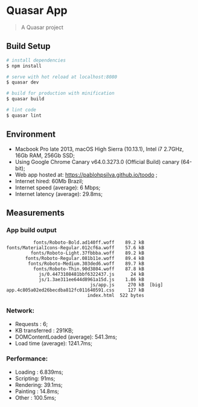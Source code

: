 # Quasar App

> A Quasar project

## Build Setup

``` bash
# install dependencies
$ npm install

# serve with hot reload at localhost:8080
$ quasar dev

# build for production with minification
$ quasar build

# lint code
$ quasar lint
```


## Environment
* Macbook Pro late 2013, macOS High Sierra (10.13.1), Intel i7 2.7GHz, 16Gb RAM, 256Gb SSD;
* Using Google Chrome Canary v64.0.3273.0 (Official Build) canary (64-bit);
* Web app hosted at: https://pablohpsilva.github.io/toodo ;
* Internet hired: 60Mb Brazil;
* Internet speed (average): 6 Mbps;
* Internet latency (average): 29.8ms;

## Measurements

### App build output
```
          fonts/Roboto-Bold.ad140ff.woff    89.2 kB
fonts/MaterialIcons-Regular.012cf6a.woff    57.6 kB
         fonts/Roboto-Light.37fbbba.woff    89.2 kB
       fonts/Roboto-Regular.081b11e.woff    89.4 kB
        fonts/Roboto-Medium.303ded6.woff    89.7 kB
          fonts/Roboto-Thin.90d3804.woff    87.8 kB
            js/0.4473108481bbf6322437.js      24 kB
            js/1.3ae311ee644d8961a15d.js    1.86 kB
                               js/app.js     270 kB  [big]
app.4c805a02ed26becdba812fc011640591.css     127 kB
                              index.html  522 bytes
```

### Network:
* Requests                  : 6;
* KB transferred            : 291KB;
* DOMContentLoaded (average): 541.3ms;
* Load time        (average): 1241.7ms;

<!--
  var measuresDOMContentLoadedMilliseconds = [493, 608, 974, 304, 347, 680, 755, 532, 405, 315]
  var measuresLoadTimeMilliseconds         = [1160, 1560, 977, 1010, 615, 2080, 2020, 1190, 1020, 785]
-->

### Performance:
* Loading  : 6.839ms;
* Scripting: 91ms;
* Rendering: 39.1ms;
* Painting : 14.8ms;
* Other    : 100.5ms;

<!-- var measuresLoadingMilliseconds   = [6.7, 7, 7.5, 6.6, 6.4]  -->
<!-- var measuresScriptingMilliseconds = [90.7, 87.4, 94.8, 91.8, 90.3]  -->
<!-- var measuresRenderingMilliseconds = [37.6, 40.9, 37.2, 40.1, 39.7]  -->
<!-- var measuresPaintingMilliseconds  = [25.7, 20.5, 7, 12.8, 8]  -->
<!-- var measuresOtherMilliseconds     = [99.8, 111.2, 97.5, 95.4, 100.9]  -->

<!--
var sum = (arr) => arr.reduce((acc, curr) => curr + acc; return acc, 0)

var measures = [
  measuresDOMContentLoadedMilliseconds,
  measuresLoadTimeMilliseconds,
  measuresLoadingMilliseconds,
  measuresScriptingMilliseconds,
  measuresRenderingMilliseconds,
  measuresPaintingMilliseconds,
  measuresOtherMilliseconds
]

console.log(measures.map(el => sum(el) / el.length))

// console:
[
  541.3,
  1241.7,
  6.839999999999999,
  91.00000000000001,
  39.1,
  14.8,
  100.96
]

-->
